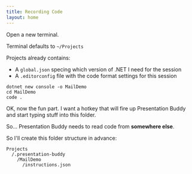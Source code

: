 ```yaml
---
title: Recording Code
layout: home
---
```


Open a new terminal.

Terminal defaults to `~/Projects`

Projects already contains:

* A `global.json` specing which version of .NET I need for the session
* A `.editorconfig` file with the code format settings for this session

```dotnetcli
dotnet new console -o MailDemo
cd MailDemo
code .
```

OK, now the fun part. I want a hotkey that will fire up Presentation Buddy and start typing stuff into this folder.

So... Presentation Buddy needs to read code from **somewhere else**.

So I'll create this folder structure in advance:

```Projects
Projects
  /.presentation-buddy
    /MailDemo
      /instructions.json
```



